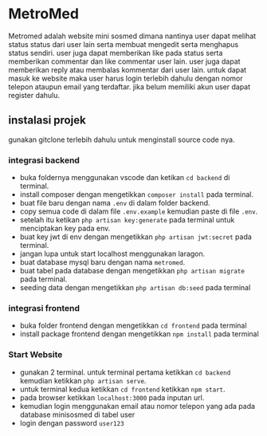 # MetroMed
Metromed adalah website mini sosmed dimana nantinya user dapat melihat status status dari user lain serta membuat mengedit serta menghapus status sendiri. user juga dapat memberikan like pada status serta memberikan commentar dan like commentar user lain. user juga dapat memberikan reply atau membalas kommentar dari user lain. untuk dapat masuk ke website maka user harus login terlebih dahulu dengan nomor telepon ataupun email yang terdaftar. jika belum memiliki akun user dapat register dahulu.
## instalasi projek
gunakan gitclone terlebih dahulu untuk menginstall source code nya.
### integrasi backend

- buka foldernya menggunakan vscode dan ketikan `cd backend` di terminal.
- install composer dengan mengetikkan `composer install` pada terminal.
- buat file baru dengan nama `.env` di dalam folder backend.
- copy semua code di dalam file `.env.example` kemudian paste di file `.env`.
- setelah itu ketikan `php artisan key:generate` pada terminal untuk menciptakan key pada env.
- buat key jwt di env dengan mengetikkan `php artisan jwt:secret` pada terminal.
- jangan lupa untuk start localhost menggunakan laragon.
- buat database mysql baru dengan nama `metromed`.
- buat tabel pada database dengan mengetikkan `php artisan migrate` pada terminal.
- seeding data dengan mengetikkan `php artisan db:seed` pada terminal

### integrasi frontend
- buka folder frontend dengan mengetikkan `cd frontend` pada terminal
- install package frontend dengan mengetikkan `npm install` pada terminal

### Start Website
- gunakan 2 terminal. untuk terminal pertama ketikkan `cd backend` kemudian ketikkan `php artisan serve`.
- untuk terminal kedua ketikkan `cd frontend` ketikkan `npm start`.
- pada browser ketikkan `localhost:3000` pada inputan url.
- kemudian login menggunakan email atau nomor telepon yang ada pada database minisosmed di tabel user
- login dengan password `user123`

